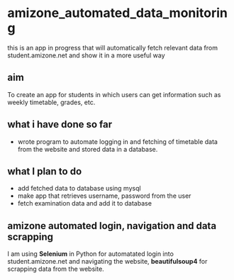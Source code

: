 # amizone_automated_data_monitoring
this is an app in progress that will automatically fetch relevant data from student.amizone.net and show it in a more useful way

## aim
To create an app for students in which users can get information such as weekly timetable, grades, etc. 

## what i have done so far
* wrote program to automate logging in and fetching of timetable data from the website and stored data in a database.

## what I plan to do
* add fetched data to database using mysql
* make app that retrieves username, password from the user
* fetch examination data and add it to database

## amizone automated login, navigation and data scrapping
I am using **Selenium** in Python for automatated login into student.amizone.net and navigating the website, **beautifulsoup4** for scrapping data from the website.
